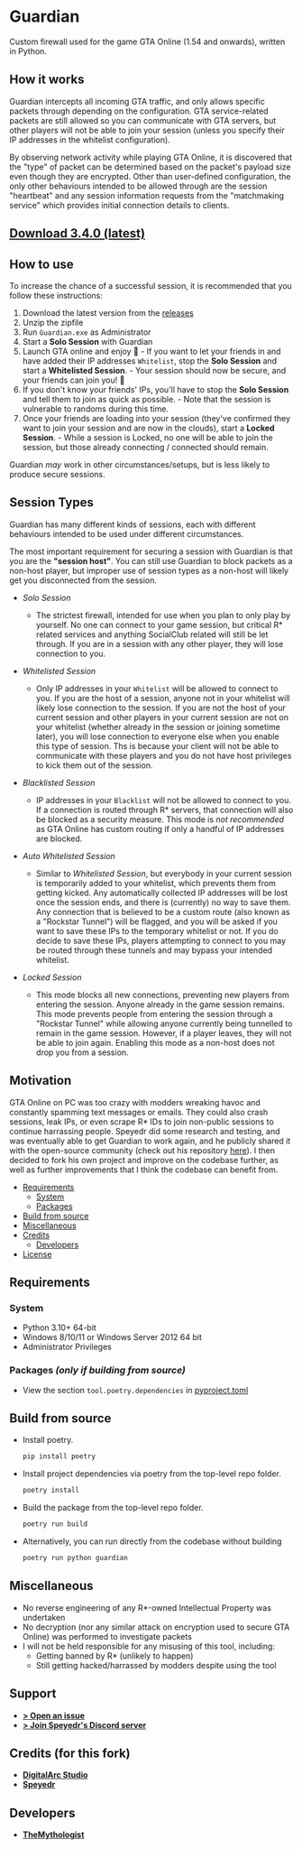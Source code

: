# Guardian

Custom firewall used for the game GTA Online (1.54 and onwards), written in Python.

## How it works

Guardian intercepts all incoming GTA traffic, and only allows specific packets through depending on the configuration. GTA service-related packets are still allowed so you can communicate with GTA servers, but other players will not be able to join your session (unless you specify their IP addresses in the whitelist configuration).

By observing network activity while playing GTA Online, it is discovered that the "type" of packet can be determined based on the packet's payload size even though they are encrypted. Other than user-defined configuration, the only other behaviours intended to be allowed through are the session "heartbeat" and any session information requests from the "matchmaking service" which provides initial connection details to clients.

## [Download 3.4.0 (latest)](https://github.com/TheMythologist/guardian/releases/tag/3.4.0)

## How to use

To increase the chance of a successful session, it is recommended that you follow these instructions:

1. Download the latest version from the [releases](https://github.com/TheMythologist/guardian/releases)
2. Unzip the zipfile
3. Run `Guardian.exe` as Administrator
4. Start a **Solo Session** with Guardian
5. Launch GTA online and enjoy 🎉
\- If you want to let your friends in and have added their IP addresses `Whitelist`, stop the **Solo Session** and start a **Whitelisted Session**.
\- Your session should now be secure, and your friends can join you! 🎉
6. If you don't know your friends' IPs, you'll have to stop the **Solo Session** and tell them to join as quick as possible.
\- Note that the session is vulnerable to randoms during this time.
7. Once your friends are loading into your session (they've confirmed they want to join your session and are now in the clouds), start a **Locked Session**.
\- While a session is Locked, no one will be able to join the session, but those already connecting / connected should remain.

Guardian *may* work in other circumstances/setups, but is less likely to produce secure sessions.

## Session Types

Guardian has many different kinds of sessions, each with different behaviours intended to be used under different circumstances.

The most important requirement for securing a session with Guardian is that you are the **"session host"**. You can still use Guardian to block packets as a non-host player, but improper use of session types as a non-host will likely get you disconnected from the session.

- *Solo Session*
  - The strictest firewall, intended for use when you plan to only play by yourself. No one can connect to your game session, but critical R* related services and anything SocialClub related will still be let through. If you are in a session with any other player, they will lose connection to you.

- *Whitelisted Session*
  - Only IP addresses in your `Whitelist` will be allowed to connect to you. If you are the host of a session, anyone not in your whitelist will likely lose connection to the session. If you are not the host of your current session and other players in your current session are not on your whitelist (whether already in the session or joining sometime later), you will lose connection to everyone else when you enable this type of session. Ths is because your client will not be able to communicate with these players and you do not have host privileges to kick them out of the session.

- *Blacklisted Session*
  - IP addresses in your `Blacklist` will not be allowed to connect to you. If a connection is routed through R\* servers, that connection will also be blocked as a security measure. This mode is *not recommended* as GTA Online has custom routing if only a handful of IP addresses are blocked.

- *Auto Whitelisted Session*
  - Similar to *Whitelisted Session*, but everybody in your current session is temporarily added to your whitelist, which prevents them from getting kicked. Any automatically collected IP addresses will be lost once the session ends, and there is (currently) no way to save them. Any connection that is believed to be a custom route (also known as a "Rockstar Tunnel") will be flagged, and you will be asked if you want to save these IPs to the temporary whitelist or not. If you do decide to save these IPs, players attempting to connect to you may be routed through these tunnels and may bypass your intended whitelist.

- *Locked Session*
  - This mode blocks all new connections, preventing new players from entering the session. Anyone already in the game session remains. This mode prevents people from entering the session through a "Rockstar Tunnel" while allowing anyone currently being tunnelled to remain in the game session. However, if a player leaves, they will not be able to join again. Enabling this mode as a non-host does not drop you from a session.

## Motivation

GTA Online on PC was too crazy with modders wreaking havoc and constantly spamming text messages or emails. They could also crash sessions, leak IPs, or even scrape R* IDs to join non-public sessions to continue harrassing people. Speyedr did some research and testing, and was eventually able to get Guardian to work again, and he publicly shared it with the open-source community (check out his repository [here](https://gitlab.com/Speyedr/guardian-fastload-fix)). I then decided to fork his own project and improve on the codebase further, as well as further improvements that I think the codebase can benefit from.

- [Requirements](#requirements)
  - [System](#system)
  - [Packages](#packages-only-if-building-from-source)
- [Build from source](#build-from-source)
- [Miscellaneous](#miscellaneous)
- [Credits](#credits-for-this-fork)
  - [Developers](#developers)
- [License](LICENSE)

## Requirements

### System

- Python 3.10+ 64-bit
- Windows 8/10/11 or Windows Server 2012 64 bit
- Administrator Privileges

### Packages *(only if building from source)*

- View the section `tool.poetry.dependencies` in [pyproject.toml](pyproject.toml)

## Build from source

- Install poetry.

  ```bash
  pip install poetry
  ```

- Install project dependencies via poetry from the top-level repo folder.

  ```bash
  poetry install
  ```

- Build the package from the top-level repo folder.

  ```bash
  poetry run build
  ```

- Alternatively, you can run directly from the codebase without building

  ```bash
  poetry run python guardian
  ```

## Miscellaneous

- No reverse engineering of any R*-owned Intellectual Property was undertaken
- No decryption (nor any similar attack on encryption used to secure GTA Online) was performed to investigate packets
- I will not be held responsible for any misusing of this tool, including:
  - Getting banned by R* (unlikely to happen)
  - Still getting hacked/harrassed by modders despite using the tool

## Support

- [**> Open an issue**](https://github.com/TheMythologist/guardian/issues/new)
- [**> Join Speyedr's Discord server**](https://discord.gg/6FzKCh4j4v)

## Credits (for this fork)

- [**DigitalArc Studio**](https://gitlab.com/digitalarc/guardian)
- [**Speyedr**](https://gitlab.com/Speyedr/guardian-fastload-fix)

## Developers

- [**TheMythologist**](https://github.com/TheMythologist)
